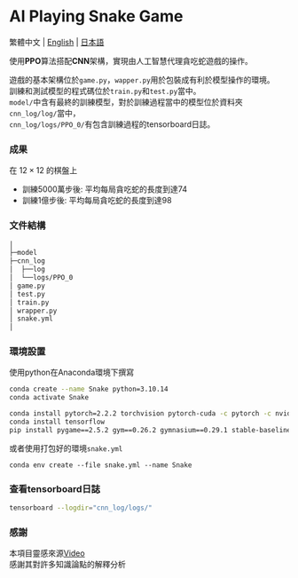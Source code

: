 # AI Playing Snake Game

繁體中文 | [English](README.md) | [日本語](README_JAPANESE.md)

使用**PPO**算法搭配**CNN**架構，實現由人工智慧代理貪吃蛇遊戲的操作。

遊戲的基本架構位於`game.py`，`wapper.py`用於包裝成有利於模型操作的環境。\
訓練和測試模型的程式碼位於`train.py`和`test.py`當中。\
`model/`中含有最終的訓練模型，對於訓練過程當中的模型位於資料夾`cnn_log/log/`當中，\
`cnn_log/logs/PPO_0/`有包含訓練過程的tensorboard日誌。

### 成果

在 $12\times12$ 的棋盤上
* 訓練5000萬步後: 平均每局貪吃蛇的長度到達74
* 訓練1億步後: 平均每局貪吃蛇的長度到達98

### 文件結構

```bash
│
├─model
├─cnn_log
│  ├──log
│  └──logs/PPO_0
│ game.py
│ test.py
│ train.py
│ wrapper.py
│ snake.yml
│
```


### 環境設置

使用python在Anaconda環境下撰寫

```bash
conda create --name Snake python=3.10.14
conda activate Snake
```

```bash
conda install pytorch=2.2.2 torchvision pytorch-cuda -c pytorch -c nvidia
conda install tensorflow
pip install pygame==2.5.2 gym==0.26.2 gymnasium==0.29.1 stable-baselines3==2.3.2 tensorboard==2.9.1
```

或者使用打包好的環境`snake.yml`
```bash!
conda env create --file snake.yml --name Snake
```

### 查看tensorboard日誌

```bash
tensorboard --logdir="cnn_log/logs/"
```

### 感謝

本項目靈感來源[Video](https://www.youtube.com/watch?v=jTVMxJBtmFs)\
感謝其對許多知識論點的解釋分析